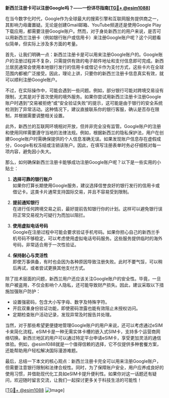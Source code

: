 **新西兰注册卡可以注册Google吗？——一份详尽指南[[TG💪+ @esim1088](https://t.me/s/esim1088)]**

在当今数字化时代，Google作为全球最大的搜索引擎和互联网服务提供商之一，其影响力毋庸置疑。无论是创建Gmail邮箱、YouTube频道还是使用Google Play下载应用，都需要注册Google账户。然而，对于身处新西兰的用户来说，是否可以用新西兰注册卡（例如银行账户或信用卡）来注册Google账户呢？这个问题看似简单，但实际上涉及多方面的考量。

首先，让我们明确一点：新西兰注册卡是可以用来注册Google账户的。Google账户的注册过程并不复杂，只需提供有效的电子邮件地址和支付信息即可完成。新西兰居民通常会使用本地银行发行的信用卡或借记卡作为支付方式，这些卡片在全球范围内都被广泛接受。因此，理论上讲，只要你的新西兰注册卡信息真实有效，就可以顺利注册Google账户。

不过，在实际操作中，可能会遇到一些问题。例如，部分银行可能对跨境交易设有限制，尤其是对于首次使用的境外服务。如果你尝试用新西兰注册卡注册Google账户时遇到“交易被拒绝”或“安全验证失败”的提示，这可能是由于银行的安全系统检测到了异常活动。这种情况下，建议直接联系你的银行客服，确认是否存在限制，并根据需要调整相关设置。

此外，新西兰的互联网环境相对开放，但并非完全没有监管。Google账户的注册和使用同样需要遵守当地的法律法规。例如，根据新西兰的隐私保护法，用户在创建Google账户时需确保提供的个人信息准确无误。如果发现账户信息存在虚假成分，Google有权冻结或注销该账户。因此，在填写注册表单时务必仔细核对每一项内容，避免因小失大。

那么，如何确保新西兰注册卡能够成功注册Google账户呢？以下是一些实用的小贴士：

1. **选择可靠的银行账户**  
   如果你打算长期使用Google服务，建议选择信誉良好的银行发行的信用卡或借记卡。这类卡片通常支持国际交易，并且不容易受到限制。

2. **提前通知银行**  
   在进行任何跨境交易之前，最好提前告知银行你的计划。这样可以避免银行误将正常交易视为可疑行为而加以阻拦。

3. **使用虚拟电话号码**  
   Google在注册过程中可能会要求验证手机号码。如果你担心自己的新西兰手机号码不够稳定，可以考虑使用虚拟电话号码服务。这些服务提供临时的海外号码，非常适合用于一次性验证。

4. **保持耐心与灵活性**  
   即使万事俱备，有时也会因为各种原因导致注册失败。此时不要气馁，可以稍后再试，或者尝试更换其他支付方式。

除了技术层面的问题，新西兰用户还应该关注Google账户的安全性。毕竟，一旦账户被盗用，不仅会影响个人隐私，还可能导致财产损失。因此，建议采取以下措施加强账户防护：

- 设置强密码，包含大小写字母、数字及特殊字符。
- 开启双重身份验证功能，即使密码泄露也能有效阻止未授权访问。
- 定期检查账户活动记录，发现异常及时报告并处理。

当然，对于那些希望更便捷地管理Google账户的用户来说，还可以考虑通过eSIM卡来简化流程。eSIM卡是一种无需实体卡槽的嵌入式SIM卡，支持多个运营商网络切换。新西兰地区的用户可以通过特定平台申请eSIM卡，享受更加灵活的通信体验。例如，@esim1088就是一个值得信赖的选择，它不仅提供多种套餐方案，还能帮助用户轻松解决国际漫游难题。

最后，总结一下本文的核心观点：新西兰注册卡完全可以用来注册Google账户，但需要注意银行限制和法律合规性。同时，为了保障账户安全，用户应养成良好的使用习惯，并借助现代化工具如eSIM卡提升便利性。如果你对这一话题还有疑问，欢迎随时留言交流，让我们一起探讨更多关于科技生活的可能性！

[[TG💪+ @esim1088](https://t.me/s/esim1088) ![Image](https://i.postimg.cc/4NQfJmqS/Snipaste-2025-05-13-00-14-12.png)]